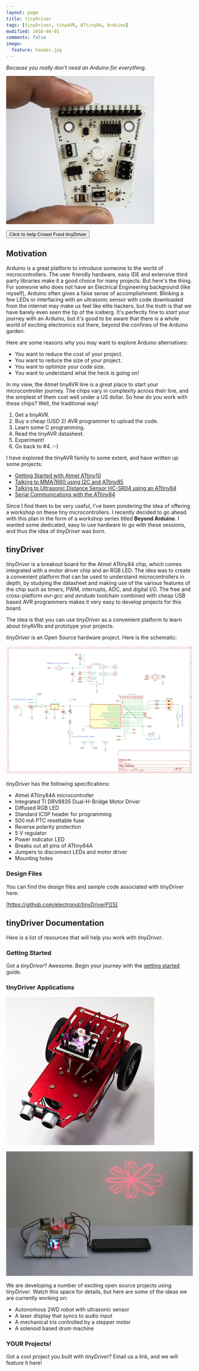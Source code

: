 ```yaml
---
layout: page
title: tinyDriver
tags: [tinyDriver, tinyAVR, ATtiny84, Arduino]
modified: 2016-04-01
comments: false
image:
  feature: header.jpg
---
```


*Because you really don't need an Arduino for everything.*

![tinyDriver](tinyDriver.jpg)

<form action="https://www.crowdsupply.com/electronut-labs/tinydriver">
  <input type="submit" value="Click to help Crowd Fund tinyDriver">
</form>

## Motivation

Arduino is a great platform to introduce someone to the world of 
microcontrollers. The user friendly hardware, easy IDE and extensive 
third party libraries make it a good choice for many projects.
But here's the thing. For someone who does not have an Electrical 
Engineering background (like myself), Arduino often gives a false 
sense of accomplishment. Blinking a few LEDs or interfacing with an 
ultrasonic sensor with code downloaded 
from the internet may make us feel like elite hackers, but the truth 
is that we have barely even *seen* the tip of the iceberg. 
It's perfectly fine to *start* your journey with an Arduino, but it's
good to be aware that there is a whole world of exciting electronics 
out there, beyond the confines of the Arduino garden.

Here are some reasons why you may want to explore Arduino 
alternatives:

- You want to reduce the cost of your project.
- You want to reduce the size of your project.
- You want to optimize your code size.
- You want to understand what the heck is going on!

In my view, the Atmel tinyAVR line is a great place to start your 
microcontroller journey. The chips vary in complexity across their line, 
and the simplest of them cost well under a US dollar. So how do you work 
with these chips? Well, the traditional way!

1. Get a tinyAVR.
2. Buy a cheap (USD 2) AVR programmer to upload the code.
3. Learn some C programming.
4. Read the tinyAVR datasheet.
5. Experiment!
6. Go back to #4. :-)

I have explored the tinyAVR family to some extent, and have written up 
some projects:

- [Getting Started with Atmel ATtiny10][1]
- [Talking to MMA7660 using I2C and ATtiny85][2]
- [Talking to Ultrasonic Distance Sensor HC-SR04 using an ATtiny84][3]
- [Serial Communications with the ATtiny84][4]

Since I find them to be very useful, I've been pondering the idea of
offering a workshop on these tiny microcontrollers.  I recently
decided to go ahead with this plan in the form of a workshop series
titled **Beyond Arduino**. I wanted some dedicated, easy to use
hardware to go with these sessions, and thus the idea of *tinyDriver*
was born.

## tinyDriver

*tinyDriver* is a breakout board for the Atmel ATtiny84 chip, which 
comes integrated with a motor driver chip and an RGB LED. The idea 
was to create a convenient platform that can be used to understand 
microcontrollers in depth, by studying the datasheet and making use of 
the various features of the chip such as timers, PWM, interrupts, ADC, 
and digital I/O. The free and cross-platform *avr-gcc* and *avrdude* 
toolchain combined with cheap USB based AVR programmers makes it very 
easy to develop projects for this board.

The idea is that you can use *tinyDriver* as a convenient platform 
to learn about tinyAVRs and prototype your projects.

*tinyDriver* is an Open Source hardware project. Here is the schematic:

![tinyDriver Schematic](tinyDriverSch.png)

*tinyDriver* has the following specifications:
 
- Atmel ATtiny84A microcontroller
- Integrated TI DRV8835 Dual-H-Bridge Motor Driver
- Diffused RGB LED
- Standard ICSP header for programming
- 500 mA PTC resettable fuse
- Reverse polarity protection
- 5 V regulator
- Power indicator LED
- Breaks out all pins of ATtiny84A
- Jumpers to disconnect LEDs and motor driver 
- Mounting holes

### Design Files

You can find the design files and sample code associated with *tinyDriver* here:

[https://github.com/electronut/tinyDriverP][5]


## tinyDriver Documentation

Here is a list of resources that will help you work with *tinyDriver*.


### Getting Started

Got a *tinyDriver*? Awesome. Begin your journey with the 
[getting started][6] guide.

### tinyDriver Applications

![2WD Robot](2wdrobot.jpg)

![Laser Audio](laser-audio.jpg)

We are developing a number of exciting open source projects using
*tinyDriver*. Watch this space for details, but here are some of 
the ideas we are currently working on:

- Autonomous 2WD robot with ultrasonic sensor
- A laser display that syncs to audio input
- A mechanical iris controlled by a stepper motor
- A solenoid based drum machine

### YOUR Projects!

Got a cool project you built with *tinyDriver*? Email us a link, 
and we will feature it here!

[1]: http://electronut.in/attiny10-hello/
[2]: http://electronut.in/attiny85-mma7660/
[3]: http://electronut.in/talking-to-ultrasonic-distance-sensor-hc-sr04-using-an-attiny84/
[4]: http://electronut.in/serial-communications-with-the-attiny84/
[5]: https://github.com/electronut/tinyDriverP
[6]: http://electronut.in/tinyDriver/start